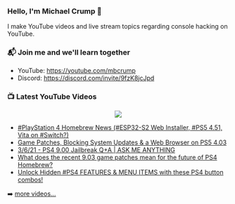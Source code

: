 ### Hello, I'm Michael Crump 👋

I make YouTube videos and live stream topics regarding console hacking on YouTube. 

### 📬 Join me and we'll learn together

- YouTube: https://youtube.com/mbcrump
- Discord: https://discord.com/invite/9fzK8jcJpd

### 📺 Latest YouTube Videos

<div align="center">

[<img src="https://img.shields.io/badge/-Subscribe-red?style=for-the-badge&logo=youtube&logoColor=white"/>](https://www.youtube.com/c/mbcrump?sub_confirmation=1)

</div>

<!-- YOUTUBE:START -->
- [#PlayStation 4 Homebrew News &lpar;#ESP32-S2 Web Installer, #PS5 4.51, Vita on #Switch?&rpar;](https://www.youtube.com/watch?v=HRtQAvu08_E)
- [Game Patches, Blocking System Updates &amp; a Web Browser on PS5 4.03](https://www.youtube.com/watch?v=Pr0d7LMPmtY)
- [3/6/21 - PS4 9.00 Jailbreak Q+A |  ASK ME ANYTHING](https://www.youtube.com/watch?v=G8JNC9ciWxc)
- [What does the recent 9.03 game patches mean for the future of PS4 Homebrew?](https://www.youtube.com/watch?v=84iAkMrYVvQ)
- [Unlock Hidden #PS4 FEATURES &amp; MENU ITEMS with  these PS4 button combos!](https://www.youtube.com/watch?v=Z_U1Fs0HgUA)
<!-- YOUTUBE:END -->

➡️ [more videos...](https://youtube.com/mbcrump)

